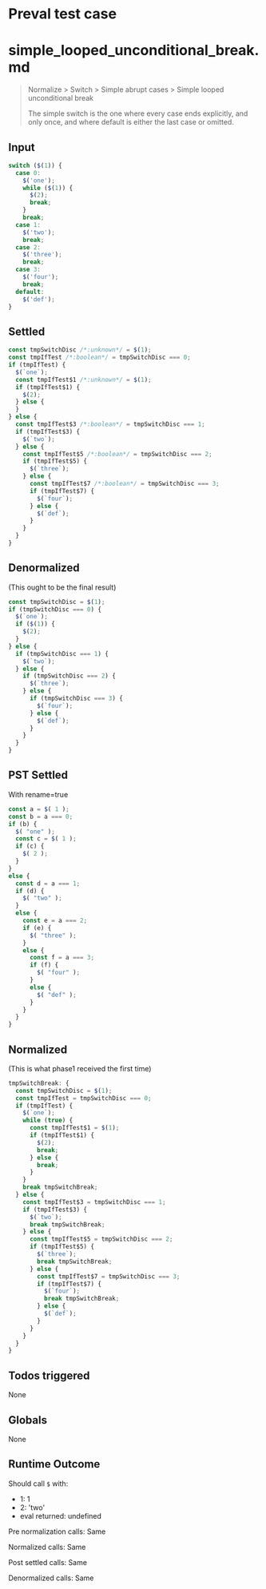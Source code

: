 # Preval test case

# simple_looped_unconditional_break.md

> Normalize > Switch > Simple abrupt cases > Simple looped unconditional break
>
> The simple switch is the one where every case ends explicitly, and only once, and where default is either the last case or omitted.

## Input

`````js filename=intro
switch ($(1)) {
  case 0:
    $('one');
    while ($(1)) {
      $(2);
      break;
    }
    break;
  case 1:
    $('two');
    break;
  case 2:
    $('three');
    break;
  case 3:
    $('four');
    break;
  default:
    $('def');
}
`````


## Settled


`````js filename=intro
const tmpSwitchDisc /*:unknown*/ = $(1);
const tmpIfTest /*:boolean*/ = tmpSwitchDisc === 0;
if (tmpIfTest) {
  $(`one`);
  const tmpIfTest$1 /*:unknown*/ = $(1);
  if (tmpIfTest$1) {
    $(2);
  } else {
  }
} else {
  const tmpIfTest$3 /*:boolean*/ = tmpSwitchDisc === 1;
  if (tmpIfTest$3) {
    $(`two`);
  } else {
    const tmpIfTest$5 /*:boolean*/ = tmpSwitchDisc === 2;
    if (tmpIfTest$5) {
      $(`three`);
    } else {
      const tmpIfTest$7 /*:boolean*/ = tmpSwitchDisc === 3;
      if (tmpIfTest$7) {
        $(`four`);
      } else {
        $(`def`);
      }
    }
  }
}
`````


## Denormalized
(This ought to be the final result)

`````js filename=intro
const tmpSwitchDisc = $(1);
if (tmpSwitchDisc === 0) {
  $(`one`);
  if ($(1)) {
    $(2);
  }
} else {
  if (tmpSwitchDisc === 1) {
    $(`two`);
  } else {
    if (tmpSwitchDisc === 2) {
      $(`three`);
    } else {
      if (tmpSwitchDisc === 3) {
        $(`four`);
      } else {
        $(`def`);
      }
    }
  }
}
`````


## PST Settled
With rename=true

`````js filename=intro
const a = $( 1 );
const b = a === 0;
if (b) {
  $( "one" );
  const c = $( 1 );
  if (c) {
    $( 2 );
  }
}
else {
  const d = a === 1;
  if (d) {
    $( "two" );
  }
  else {
    const e = a === 2;
    if (e) {
      $( "three" );
    }
    else {
      const f = a === 3;
      if (f) {
        $( "four" );
      }
      else {
        $( "def" );
      }
    }
  }
}
`````


## Normalized
(This is what phase1 received the first time)

`````js filename=intro
tmpSwitchBreak: {
  const tmpSwitchDisc = $(1);
  const tmpIfTest = tmpSwitchDisc === 0;
  if (tmpIfTest) {
    $(`one`);
    while (true) {
      const tmpIfTest$1 = $(1);
      if (tmpIfTest$1) {
        $(2);
        break;
      } else {
        break;
      }
    }
    break tmpSwitchBreak;
  } else {
    const tmpIfTest$3 = tmpSwitchDisc === 1;
    if (tmpIfTest$3) {
      $(`two`);
      break tmpSwitchBreak;
    } else {
      const tmpIfTest$5 = tmpSwitchDisc === 2;
      if (tmpIfTest$5) {
        $(`three`);
        break tmpSwitchBreak;
      } else {
        const tmpIfTest$7 = tmpSwitchDisc === 3;
        if (tmpIfTest$7) {
          $(`four`);
          break tmpSwitchBreak;
        } else {
          $(`def`);
        }
      }
    }
  }
}
`````


## Todos triggered


None


## Globals


None


## Runtime Outcome


Should call `$` with:
 - 1: 1
 - 2: 'two'
 - eval returned: undefined

Pre normalization calls: Same

Normalized calls: Same

Post settled calls: Same

Denormalized calls: Same
